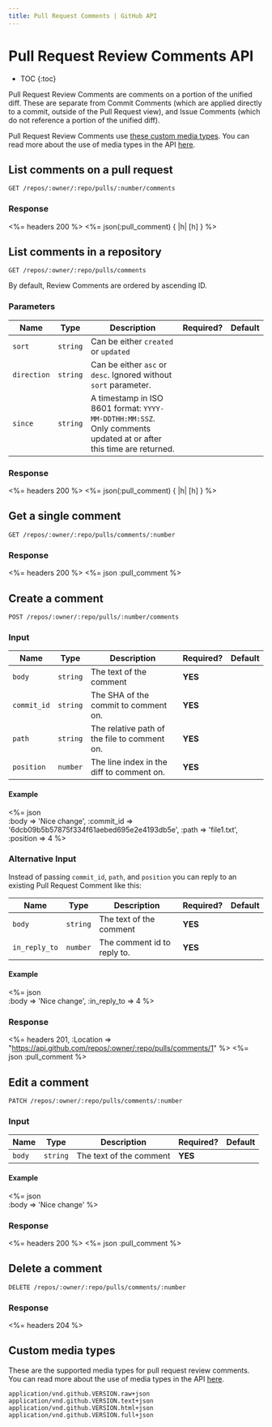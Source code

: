 ```yaml
---
title: Pull Request Comments | GitHub API
---
```


# Pull Request Review Comments API

* TOC
{:toc}

Pull Request Review Comments are comments on a portion of the unified
diff.  These are separate from Commit Comments (which are applied
directly to a commit, outside of the Pull Request view), and Issue
Comments (which do not reference a portion of the unified diff).

Pull Request Review Comments use [these custom media
types](#custom-media-types). You can read more about the use of media types in the API
[here](/v3/media/).

## List comments on a pull request

    GET /repos/:owner/:repo/pulls/:number/comments

### Response

<%= headers 200 %>
<%= json(:pull_comment) { |h| [h] } %>

## List comments in a repository

    GET /repos/:owner/:repo/pulls/comments

By default, Review Comments are ordered by ascending ID.

### Parameters

Name | Type | Description | Required? | Default
-----|------|--------------|----------|---------
`sort`|`string` | Can be either `created` or `updated`| |
`direction`|`string` | Can be either `asc` or `desc`. Ignored without `sort` parameter.| |
`since`|`string` | A timestamp in ISO 8601 format: `YYYY-MM-DDTHH:MM:SSZ`. Only comments updated at or after this time are returned.| |


### Response

<%= headers 200 %>
<%= json(:pull_comment) { |h| [h] } %>

## Get a single comment

    GET /repos/:owner/:repo/pulls/comments/:number

### Response

<%= headers 200 %>
<%= json :pull_comment %>

## Create a comment

    POST /repos/:owner/:repo/pulls/:number/comments

### Input

Name | Type | Description | Required? | Default
-----|------|--------------|----------|---------
`body`|`string` | The text of the comment|**YES**|
`commit_id`|`string` | The SHA of the commit to comment on.|**YES**|
`path`|`string` | The relative path of the file to comment on.|**YES**|
`position`|`number` | The line index in the diff to comment on.|**YES**|


#### Example

<%= json \
  :body      => 'Nice change',
  :commit_id => '6dcb09b5b57875f334f61aebed695e2e4193db5e',
  :path      => 'file1.txt',
  :position  => 4
%>

### Alternative Input

Instead of passing `commit_id`, `path`, and `position` you can reply to
an existing Pull Request Comment like this:

Name | Type | Description | Required? | Default
-----|------|--------------|----------|---------
`body`|`string` | The text of the comment|**YES**|
`in_reply_to`|`number` | The comment id to reply to.|**YES**|


#### Example

<%= json \
  :body        => 'Nice change',
  :in_reply_to => 4
%>

### Response

<%= headers 201,
      :Location =>
"https://api.github.com/repos/:owner/:repo/pulls/comments/1" %>
<%= json :pull_comment %>

## Edit a comment

    PATCH /repos/:owner/:repo/pulls/comments/:number

### Input

Name | Type | Description | Required? | Default
-----|------|--------------|----------|---------
`body`|`string` | The text of the comment|**YES**|


#### Example

<%= json \
  :body => 'Nice change'
%>

### Response

<%= headers 200 %>
<%= json :pull_comment %>

## Delete a comment

    DELETE /repos/:owner/:repo/pulls/comments/:number

### Response

<%= headers 204 %>

## Custom media types

These are the supported media types for pull request review comments. You can
read more about the use of media types in the API [here](/v3/media/).

    application/vnd.github.VERSION.raw+json
    application/vnd.github.VERSION.text+json
    application/vnd.github.VERSION.html+json
    application/vnd.github.VERSION.full+json
